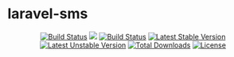 # laravel-sms

<p align="center">
<a href="https://scrutinizer-ci.com/g/zingimmick/laravel-sms"><img src="https://img.shields.io/scrutinizer/quality/g/zingimmick/laravel-sms.svg?style=flat-square" alt="Build Status"></a>
<a href="https://codecov.io/gh/zingimmick/laravel-sms"><img src="https://codecov.io/gh/zingimmick/laravel-sms/branch/master/graph/badge.svg" /></a>
<a href="https://github.com/zingimmick/laravel-sms/actions"><img src="https://github.com/zingimmick/laravel-sms/workflows/tests/badge.svg" alt="Build Status"></a>
<a href="https://packagist.org/packages/zing/laravel-sms"><img src="https://poser.pugx.org/zing/laravel-sms/v/stable.svg" alt="Latest Stable Version"></a>
<a href="https://packagist.org/packages/zing/laravel-sms"><img src="https://poser.pugx.org/zing/laravel-sms/v/unstable.svg" alt="Latest Unstable Version"></a>
<a href="https://packagist.org/packages/zing/laravel-sms"><img src="https://poser.pugx.org/zing/laravel-sms/downloads" alt="Total Downloads"></a>
<a href="https://packagist.org/packages/zing/laravel-sms"><img src="https://poser.pugx.org/zing/laravel-sms/license" alt="License"></a>
</p>